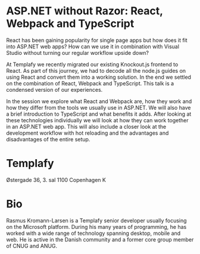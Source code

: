 # ASP.NET without Razor: React, Webpack and TypeScript

React has been gaining popularity for single page apps but how does it fit into ASP.NET web apps? How can we use it in combination with Visual Studio without turning our regular workflow upside down?

At Templafy we recently migrated our existing Knockout.js frontend to React. As part of this journey, we had to decode all the node.js guides on using React and convert them into a working solution. In the end we settled on the combination of React, Webpack and TypeScript. This talk is a condensed version of our experiences.

In the session we explore what React and Webpack are, how they work and how they differ from the tools we usually use in ASP.NET. We will also have a brief introduction to TypeScript and what benefits it adds. After looking at these technologies individually we will look at how they can work together in an ASP.NET web app. This will also include a closer look at the development workflow with hot reloading and the advantages and disadvantages of the entire setup.

# Templafy

Østergade 36, 3. sal
1100 Copenhagen K

# Bio

Rasmus Kromann-Larsen is a Templafy senior developer usually focusing on the Microsoft platform. During his many years of programming, he has worked with a wide range of technology spanning desktop, mobile and web. He is active in the Danish community and a former core group member of CNUG and ANUG.